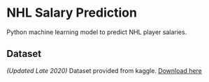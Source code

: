 # NHL Salary Prediction
Python machine learning model to predict NHL player salaries.


## Dataset 
*(Updated Late 2020)* Dataset provided from kaggle. [Download here](https://www.kaggle.com/samee11/nhl-player-statistics-with-salary-information)